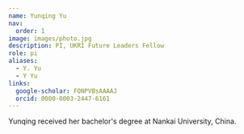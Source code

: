 ```yaml
---
name: Yunqing Yu
nav:
  order: 1
image: images/photo.jpg
description: PI, UKRI Future Leaders Fellow
role: pi
aliases:
  - Y. Yu
  - Y Yu
links:
  google-scholar: FONPVBsAAAAJ
  orcid: 0000-0003-2447-6161
---
```


Yunqing received her bachelor's degree at Nankai University, China. 
